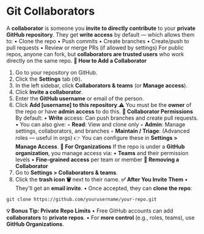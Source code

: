 # Git Collaborators

A **collaborator** is someone you **invite to directly contribute** to your **private GitHub repository**.
They get **write access** by default — which allows them to:
• Clone the repo
• Push commits
• Create branches
• Create/push to pull requests
• Review or merge PRs (if allowed by settings)
For public repos, anyone can fork, but **collaborators are trusted users** who work directly on the same repo.
**🧭 How to Add a Collaborator**
1. Go to your repository on GitHub.
2. Click the **Settings** tab (⚙️).
3. In the left sidebar, click **Collaborators & teams** (or **Manage access**).
4. Click **Invite a collaborator**.
5. Enter the **GitHub username** or email of the person.
6. Click **Add [username] to this repository**.⚠️ You must be the **owner** of the repo or have **admin access** to do this.
**🛂 Collaborator Permissions**
By default:
• **Write** access: Can push branches and create pull requests.
• You can also give:
    ◦ **Read**: View and clone only
    ◦ **Admin**: Manage settings, collaborators, and branches
    ◦ **Maintain / Triage**: (Advanced roles — useful in orgs)
👉 You can configure these in **Settings > Manage Access**.
**🔐 For Organizations**
If the repo is under a **GitHub organization**, you manage access via:
• **Teams** and their permission levels
• **Fine-grained access** per team or member
**🚫 Removing a Collaborator**
1. Go to **Settings > Collaborators & teams**.
2. Click the **trash icon 🗑️** next to their name.
**✅ After You Invite Them**
• They'll get an **email invite**.
• Once accepted, they can **clone the repo**:

`git clone https://github.com/yourusername/your-repo.git`

**💡 Bonus Tip: Private Repo Limits**
• Free GitHub accounts can add **collaborators** to **private repos**.
• For **more control** (e.g., roles, teams), use **GitHub Organizations**.